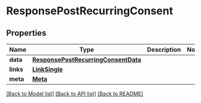 # ResponsePostRecurringConsent

## Properties
Name | Type | Description | Notes
------------ | ------------- | ------------- | -------------
**data** | [**ResponsePostRecurringConsentData**](ResponsePostRecurringConsentData.md) |  | 
**links** | [**LinkSingle**](LinkSingle.md) |  | 
**meta** | [**Meta**](Meta.md) |  | 

[[Back to Model list]](../README.md#documentation-for-models) [[Back to API list]](../README.md#documentation-for-api-endpoints) [[Back to README]](../README.md)

